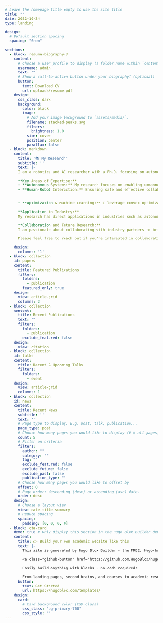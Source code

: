 ```yaml
---
# Leave the homepage title empty to use the site title
title: ""
date: 2022-10-24
type: landing

design:
  # Default section spacing
  spacing: "6rem"

sections:
  - block: resume-biography-3
    content:
      # Choose a user profile to display (a folder name within `content/authors/`)
      username: admin
      text: ""
      # Show a call-to-action button under your biography? (optional)
      button:
        text: Download CV
        url: uploads/resume.pdf
    design:
      css_class: dark
      background:
        color: black
        image:
          # Add your image background to `assets/media/`.
          filename: stacked-peaks.svg
          filters:
            brightness: 1.0
          size: cover
          position: center
          parallax: false
  - block: markdown
    content:
      title: '📚 My Research'
      subtitle: ''
      text: |-
      I am a robotics and AI researcher with a Ph.D. focusing on autonomous systems and human-robot interaction. My work aims to bridge the gap between cutting-edge academic research and real-world industrial applications, ensuring that the technologies developed in labs can be effectively applied in challenging environments.

      **Key Areas of Expertise:**
      - **Autonomous Systems:** My research focuses on enabling unmanned ground vehicles (UGVs) and mobile robots to autonomously navigate and interact in complex, dynamic environments. This includes online trajectory generation, real-time motion planning, LiDAR-based SLAM systems, and advanced obstacle detection using 3D LiDAR, particularly for obstacles that are challenging to detect with image-based methods.
      - **Human-Robot Interaction:** Ensuring safe and effective collaboration between robots and humans in shared workspaces is a central theme in my research. I have developed algorithms that enhance safety and productivity by preventing collisions and optimizing the interaction between robots and humans, even in highly dynamic environments.

      
      - **Optimization & Machine Learning:** I leverage convex optimization and deep learning techniques to improve robotic decision-making, enabling robots to make more accurate and efficient decisions in uncertain and rapidly changing conditions. My methods are designed to optimize performance while minimizing computational costs, ensuring that robots can operate autonomously with minimal human intervention.

      **Application in Industry:**
      My research has direct applications in industries such as autonomous driving, smart manufacturing, and logistics. For example, my work on LiDAR SLAM systems and obstacle detection for UGVs can be applied to autonomous vehicle navigation, while my motion planning algorithms are ideal for robotic arms in automated warehouses.

      **Collaboration and Future Research:**
      I am passionate about collaborating with industry partners to bring advanced robotics and AI solutions to market. I am actively looking to contribute my expertise to a forward-thinking team where innovation and technology drive tangible business outcomes.

      Please feel free to reach out if you're interested in collaboration or learning more about my work 😃

    design:
      columns: '1'
  - block: collection
    id: papers
    content:
      title: Featured Publications
      filters:
        folders:
          - publication
        featured_only: true
    design:
      view: article-grid
      columns: 2
  - block: collection
    content:
      title: Recent Publications
      text: ""
      filters:
        folders:
          - publication
        exclude_featured: false
    design:
      view: citation
  - block: collection
    id: talks
    content:
      title: Recent & Upcoming Talks
      filters:
        folders:
          - event
    design:
      view: article-grid
      columns: 1
  - block: collection
    id: news
    content:
      title: Recent News
      subtitle: ''
      text: ''
      # Page type to display. E.g. post, talk, publication...
      page_type: post
      # Choose how many pages you would like to display (0 = all pages)
      count: 5
      # Filter on criteria
      filters:
        author: ""
        category: ""
        tag: ""
        exclude_featured: false
        exclude_future: false
        exclude_past: false
        publication_type: ""
      # Choose how many pages you would like to offset by
      offset: 0
      # Page order: descending (desc) or ascending (asc) date.
      order: desc
    design:
      # Choose a layout view
      view: date-title-summary
      # Reduce spacing
      spacing:
        padding: [0, 0, 0, 0]
  - block: cta-card
    demo: true # Only display this section in the Hugo Blox Builder demo site
    content:
      title: 👉 Build your own academic website like this
      text: |-
        This site is generated by Hugo Blox Builder - the FREE, Hugo-based open source website builder trusted by 250,000+ academics like you.

        <a class="github-button" href="https://github.com/HugoBlox/hugo-blox-builder" data-color-scheme="no-preference: light; light: light; dark: dark;" data-icon="octicon-star" data-size="large" data-show-count="true" aria-label="Star HugoBlox/hugo-blox-builder on GitHub">Star</a>

        Easily build anything with blocks - no-code required!
        
        From landing pages, second brains, and courses to academic resumés, conferences, and tech blogs.
      button:
        text: Get Started
        url: https://hugoblox.com/templates/
    design:
      card:
        # Card background color (CSS class)
        css_class: "bg-primary-700"
        css_style: ""
---
```

